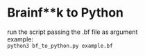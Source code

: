 # Brainf**k to Python

run the script passing the .bf file as argument \
example: \
`python3 bf_to_python.py example.bf`